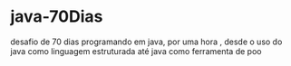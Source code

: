 # java-70Dias
desafio de 70 dias programando em java, por uma hora , desde o uso do java como linguagem estruturada até java como ferramenta de poo 
